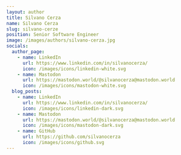 ```yaml
---
layout: author
title: Silvano Cerza
name: Silvano Cerza
slug: silvano-cerze
position: Senior Software Engineer
image: /images/authors/silvano-cerza.jpg
socials:
  author_page:
    - name: LinkedIn
      url: https://www.linkedin.com/in/silvanocerza/
      icon: /images/icons/linkedin-white.svg
    - name: Mastodon
      url: https://mastodon.world/@silvanocerza@mastodon.world
      icon: /images/icons/mastodon-white.svg
  blog_posts:
    - name: LinkedIn
      url: https://www.linkedin.com/in/silvanocerza/
      icon: /images/icons/linkedin-dark.svg
    - name: Mastodon
      url: https://mastodon.world/@silvanocerza@mastodon.world
      icon: /images/icons/mastodon-dark.svg
    - name: GitHub
      url: https://github.com/silvanocerza
      icon: /images/icons/github.svg
---
```

